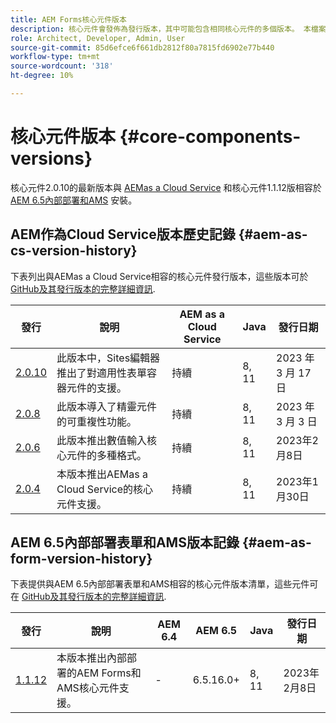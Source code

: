 ```yaml
---
title: AEM Forms核心元件版本
description: 核心元件會發佈為發行版本，其中可能包含相同核心元件的多個版本。 本檔案說明哪些版本和版本，以及如何了解與核心元件和AEM的相容性。
role: Architect, Developer, Admin, User
source-git-commit: 85d6efce6f661db2812f80a7815fd6902e77b440
workflow-type: tm+mt
source-wordcount: '318'
ht-degree: 10%

---
```



# 核心元件版本 {#core-components-versions}

核心元件2.0.10的最新版本與 [AEMas a Cloud Service](https://experienceleague.adobe.com/docs/experience-manager-cloud-service/landing/home.html) 和核心元件1.1.12版相容於 [AEM 6.5內部部署和AMS](https://experienceleague.adobe.com/docs/experience-manager-65/user-guide/home.html) 安裝。

## AEM作為Cloud Service版本歷史記錄 {#aem-as-cs-version-history}

下表列出與AEMas a Cloud Service相容的核心元件發行版本，這些版本可於 [GitHub及其發行版本的完整詳細資訊](https://github.com/adobe/aem-core-forms-components/releases).

| 發行 | 說明 | AEM as a Cloud Service  | Java | 發行日期 |
|---|---|---|---|---|
| [2.0.10](https://github.com/adobe/aem-core-forms-components/releases/tag/core-forms-components-reactor-2.0.10) | 此版本中，Sites編輯器推出了對適用性表單容器元件的支援。 | 持續 | 8, 11 | 2023 年 3 月 17 日 |
| [2.0.8](https://github.com/adobe/aem-core-forms-components/releases/tag/core-forms-components-reactor-2.0.8) | 此版本導入了精靈元件的可重複性功能。 | 持續 | 8, 11 | 2023 年 3 月 3 日 |
| [2.0.6](https://github.com/adobe/aem-core-forms-components/releases/tag/core-forms-components-reactor-2.0.6) | 此版本推出數值輸入核心元件的多種格式。 | 持續 | 8, 11 | 2023年2月8日 |
| [2.0.4](https://github.com/adobe/aem-core-forms-components/releases/tag/core-forms-components-reactor-2.0.6) | 本版本推出AEMas a Cloud Service的核心元件支援。 | 持續 | 8, 11 | 2023年1月30日 |

## AEM 6.5內部部署表單和AMS版本記錄 {#aem-as-form-version-history}

下表提供與AEM 6.5內部部署表單和AMS相容的核心元件版本清單，這些元件可在 [GitHub及其發行版本的完整詳細資訊](https://github.com/adobe/aem-core-forms-components/releases/tag/core-forms-components-reactor-1.1.12).

| 發行 | 說明 | AEM 6.4 | AEM 6.5 | Java | 發行日期 |
|---|---|---|---|---|---|
| [1.1.12](https://github.com/adobe/aem-core-forms-components/releases/tag/core-forms-components-reactor-1.1.12) | 本版本推出內部部署的AEM Forms和AMS核心元件支援。 | - | 6.5.16.0+ | 8, 11 | 2023年2月8日 |